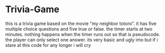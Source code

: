 # Trivia-Game
this is a trivia game based on the movie "my neighbor totoro". it has five multiple choice questions and five true or false. 
the timer starts at two minutes. nothing happens when the timer runs out so that is pseudocode. 
the player can only select one answer.
its very basic and ugly imo but if i stare at this code for any longer i will cry
